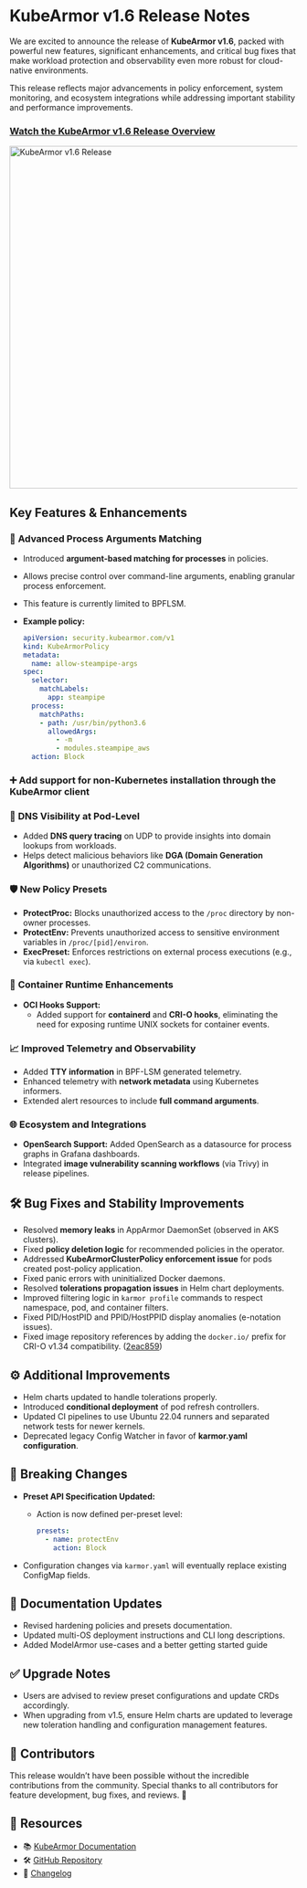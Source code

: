 # KubeArmor v1.6 Release Notes

We are excited to announce the release of **KubeArmor v1.6**, packed with powerful new features, significant enhancements, and critical bug fixes that make workload protection and observability even more robust for cloud-native environments.

This release reflects major advancements in policy enforcement, system monitoring, and ecosystem integrations while addressing important stability and performance improvements.

### [Watch the KubeArmor v1.6 Release Overview](https://www.youtube.com/watch?v=lNXBwXRH-TQ)
<img src="https://github.com/user-attachments/assets/fbd6545c-2a7a-4ae4-91f5-87242a5b1c37" alt="KubeArmor v1.6 Release" width="600" />

## Key Features & Enhancements

### 🔐 **Advanced Process Arguments Matching**

- Introduced **argument-based matching for processes** in policies.

- Allows precise control over command-line arguments, enabling granular process enforcement.

- This feature is currently limited to BPFLSM.

- **Example policy:**

  ```yaml
  apiVersion: security.kubearmor.com/v1
  kind: KubeArmorPolicy
  metadata:
    name: allow-steampipe-args
  spec:
    selector:
      matchLabels:
        app: steampipe
    process:
      matchPaths:
      - path: /usr/bin/python3.6
        allowedArgs:
          - -m
          - modules.steampipe_aws
    action: Block
  ```

### ➕ **Add support for non-Kubernetes installation through the KubeArmor client**

### 📡 **DNS Visibility at Pod-Level**

- Added **DNS query tracing** on UDP to provide insights into domain lookups from workloads.
- Helps detect malicious behaviors like **DGA (Domain Generation Algorithms)** or unauthorized C2 communications.

### 🛡️ **New Policy Presets**

- **ProtectProc:** Blocks unauthorized access to the `/proc` directory by non-owner processes.
- **ProtectEnv:** Prevents unauthorized access to sensitive environment variables in `/proc/[pid]/environ`.
- **ExecPreset:** Enforces restrictions on external process executions (e.g., via `kubectl exec`).

### 🔌 **Container Runtime Enhancements**

- **OCI Hooks Support:**
  - Added support for **containerd** and **CRI-O hooks**, eliminating the need for exposing runtime UNIX sockets for container events.

### 📈 **Improved Telemetry and Observability**

- Added **TTY information** in BPF-LSM generated telemetry.
- Enhanced telemetry with **network metadata** using Kubernetes informers.
- Extended alert resources to include **full command arguments**.

### 🌐 **Ecosystem and Integrations**

- **OpenSearch Support:** Added OpenSearch as a datasource for process graphs in Grafana dashboards.
- Integrated **image vulnerability scanning workflows** (via Trivy) in release pipelines.

## 🛠️ Bug Fixes and Stability Improvements

- Resolved **memory leaks** in AppArmor DaemonSet (observed in AKS clusters).
- Fixed **policy deletion logic** for recommended policies in the operator.
- Addressed **KubeArmorClusterPolicy enforcement issue** for pods created post-policy application.
- Fixed panic errors with uninitialized Docker daemons.
- Resolved **tolerations propagation issues** in Helm chart deployments.
- Improved filtering logic in `karmor profile` commands to respect namespace, pod, and container filters.
- Fixed PID/HostPID and PPID/HostPPID display anomalies (e-notation issues).
- Fixed image repository references by adding the `docker.io/` prefix for CRI-O v1.34 compatibility. ([2eac859](https://github.com/kubearmor/KubeArmor/commit/2eac85931ec5ed106c0e75118579a3373bfe1945))


## ⚙️ Additional Improvements

- Helm charts updated to handle tolerations properly.
- Introduced **conditional deployment** of pod refresh controllers.
- Updated CI pipelines to use Ubuntu 22.04 runners and separated network tests for newer kernels.
- Deprecated legacy Config Watcher in favor of **karmor.yaml configuration**.

## 🚨 Breaking Changes

- **Preset API Specification Updated:**

  - Action is now defined per-preset level:

    ```yaml
    presets:
      - name: protectEnv
        action: Block
    ```

- Configuration changes via `karmor.yaml` will eventually replace existing ConfigMap fields.

## 📖 Documentation Updates

- Revised hardening policies and presets documentation.
- Updated multi-OS deployment instructions and CLI long descriptions.
- Added ModelArmor use-cases and a better getting started guide

## ✅ Upgrade Notes

- Users are advised to review preset configurations and update CRDs accordingly.
- When upgrading from v1.5, ensure Helm charts are updated to leverage new toleration handling and configuration management features.

## 📌 Contributors

This release wouldn’t have been possible without the incredible contributions from the community. Special thanks to all contributors for feature development, bug fixes, and reviews. 🙌

## 🔗 Resources

- 📚 [KubeArmor Documentation](https://docs.kubearmor.io/)
- 🛠️ [GitHub Repository](https://github.com/kubearmor/KubeArmor)
- 📝 [Changelog](https://github.com/kubearmor/KubeArmor/releases)
